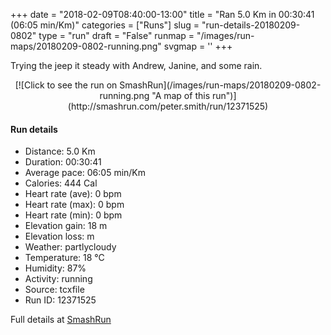 +++
date = "2018-02-09T08:40:00-13:00"
title = "Ran 5.0 Km in 00:30:41 (06:05 min/Km)"
categories = ["Runs"]
slug = "run-details-20180209-0802"
type = "run"
draft = "False"
runmap = "/images/run-maps/20180209-0802-running.png"
svgmap = '<polyline points="62 6, 61 7, 36 18, 27 29, 14 31, 11 32, 4 44, 2 47, 1 54, 1 61, 6 68, 11 71, 29 89, 35 92, 44 94, 48 93, 66 77, 85 70, 98 45, 100 36, 98 31, 89 14, 88 13, 84 8, 81 7, 75 9, 61 7, 47 13, 35 18, 32 20, 31 25, 26 29, 13 31, 3 45, 1 56, 1 61, 6 68, 11 71, 29 88, 38 92, 48 93, 65 78, 84 70, 98 46, 100 38, 99 33, 86 9, 81 7, 74 8, 60 7, 39 16, 33 20, 27 29, 12 31, 2 48, 1 59, 5 66, 30 89, 42 94, 48 92, 65 78, 84 70, 99 44, 100 38, 99 32, 88 12, 84 8, 82 7, 72 8, 61 7, 58 8, 35 18, 30 26, 26 30, 13 30, 10 33, 0 53">'
+++

Trying the jeep it steady with Andrew, Janine, and some rain. 

<!--more-->

<center>
[![Click to see the run on SmashRun](/images/run-maps/20180209-0802-running.png "A map of this run")](http://smashrun.com/peter.smith/run/12371525)
</center>

#### Run details

* Distance: 5.0 Km
* Duration: 00:30:41
* Average pace: 06:05 min/Km
* Calories: 444 Cal
* Heart rate (ave): 0 bpm
* Heart rate (max): 0 bpm
* Heart rate (min): 0 bpm
* Elevation gain: 18 m
* Elevation loss:  m
* Weather: partlycloudy
* Temperature: 18 &deg;C
* Humidity: 87%
* Activity: running
* Source: tcxfile
* Run ID: 12371525

Full details at [SmashRun](http://smashrun.com/peter.smith/run/12371525)